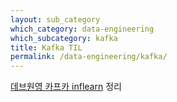 ```yaml
---
layout: sub_category
which_category: data-engineering
which_subcategory: kafka
title: Kafka TIL
permalink: /data-engineering/kafka/
---
```


[데브원영 카프카 inflearn](https://www.inflearn.com/course/아파치-카프카-애플리케이션-프로그래밍/dashboard) 정리